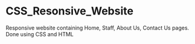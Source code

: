 # CSS_Resonsive_Website

Responsive website containing Home, Staff, About Us, Contact Us pages. Done using CSS and HTML
